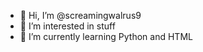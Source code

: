 - 👋 Hi, I’m @screamingwalrus9
- 👀 I’m interested in stuff
- 🌱 I’m currently learning Python and HTML


<!---
screamingwalrus9/screamingwalrus9 is a ✨ special ✨ repository because its `README.md` (this file) appears on your GitHub profile.
You can click the Preview link to take a look at your changes.
--->
